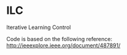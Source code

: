 # ILC
Iterative Learning Control

Code is based on the following reference:
http://ieeexplore.ieee.org/document/487891/
